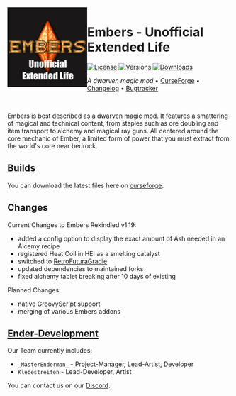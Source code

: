 <img src="project_logo.png" align="left" width="180px"/>

# Embers - Unofficial Extended Life

[![License](https://img.shields.io/github/license/Ender-Development/Embers-Extended-Life.svg)](LICENSE) ![Versions](http://cf.way2muchnoise.eu/versions/minecraft_embers-extended-life_all.svg) [![Downloads](http://cf.way2muchnoise.eu/embers-extended-life.svg)](https://www.curseforge.com/minecraft/mc-mods/embers-extended-life)

*A dwarven magic mod* • [CurseForge](https://legacy.curseforge.com/minecraft/mc-mods/embers-extended-life) • [Changelog](CHANGELOG.md) • [Bugtracker](https://github.com/Ender-Development/Embers-Extended-Life/issues)

<p>&nbsp;</p>

Embers is best described as a dwarven magic mod. It features a smattering of magical and technical content, from staples such as ore doubling and item transport to alchemy and magical ray guns. All centered around the core mechanic of Ember, a limited form of power that you must extract from the world's core near bedrock.

## Builds
You can download the latest files here on [curseforge](https://curseforge.com/minecraft/mc-mods/embers-extended-life).

## Changes

Current Changes to Embers Rekindled v1.19:
- added a config option to display the exact amount of Ash needed in an Alcemy recipe
- registered Heat Coil in HEI as a smelting catalyst
- switched to [RetroFuturaGradle](https://github.com/GTNewHorizons/RetroFuturaGradle)
- updated dependencies to maintained forks
- fixed alchemy tablet breaking after 10 days of existing

Planned Changes:
- native [GroovyScript](https://github.com/CleanroomMC/GroovyScript) support
- merging of various Embers addons

## [Ender-Development](https://github.com/Ender-Development)

Our Team currently includes:
- `_MasterEnderman_` - Project-Manager, Lead-Artist, Developer
- `Klebestreifen` - Lead-Developer, Artist

You can contact us on our [Discord](https://discord.gg/JF7x2vG).

